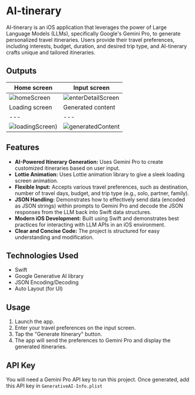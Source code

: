 # AI-tinerary

AI-tinerary is an iOS application that leverages the power of Large Language Models (LLMs), specifically Google's Gemini Pro, to generate personalized travel itineraries.  Users provide their travel preferences, including interests, budget, duration, and desired trip type, and AI-tinerary crafts unique and tailored itineraries.

## Outputs
| Home screen | Input screen |
|---|---|
| ![homeScreen](https://github.com/user-attachments/assets/59688b03-ad96-4a5b-9451-b6612b56a741) | ![enterDetailScreen](https://github.com/user-attachments/assets/8464979e-d05c-46ab-a682-ab2c0f2feb8f) |
| Loading screen | Generated content |
|---|---|
| ![loadingScreen](https://github.com/user-attachments/assets/e2f686f6-9453-4060-9bf7-266347c33597)) | ![generatedContent](https://github.com/user-attachments/assets/6300c994-3b9f-4d0a-9d6d-ebc5c7e51071) |

## Features

* **AI-Powered Itinerary Generation:**  Uses Gemini Pro to create customized itineraries based on user input.
* **Lottie Animation:**  Uses Lottie animation library to give a sleek loading screen animation.
* **Flexible Input:** Accepts various travel preferences, such as destination, number of travel days, budget, and trip type (e.g., solo, partner, family).
* **JSON Handling:**  Demonstrates how to effectively send data (encoded as JSON strings) within prompts to Gemini Pro and decode the JSON responses from the LLM back into Swift data structures.
* **Modern iOS Development:** Built using Swift and demonstrates best practices for interacting with LLM APIs in an iOS environment.
* **Clear and Concise Code:**  The project is structured for easy understanding and modification.

## Technologies Used

* Swift
* Google Generative AI library
* JSON Encoding/Decoding
* Auto Layout (for UI)

## Usage

1. Launch the app.
2. Enter your travel preferences on the input screen.
3. Tap the "Generate Itinerary" button.
4. The app will send the preferences to Gemini Pro and display the generated itineraries.

## API Key

You will need a Gemini Pro API key to run this project.
Once generated, add this API key in `GenerativeAI-Info.plist`
